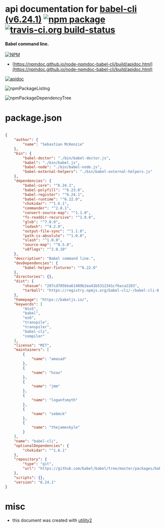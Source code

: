 # api documentation for  [babel-cli (v6.24.1)](https://babeljs.io/)  [![npm package](https://img.shields.io/npm/v/npmdoc-babel-cli.svg?style=flat-square)](https://www.npmjs.org/package/npmdoc-babel-cli) [![travis-ci.org build-status](https://api.travis-ci.org/npmdoc/node-npmdoc-babel-cli.svg)](https://travis-ci.org/npmdoc/node-npmdoc-babel-cli)
#### Babel command line.

[![NPM](https://nodei.co/npm/babel-cli.png?downloads=true&downloadRank=true&stars=true)](https://www.npmjs.com/package/babel-cli)

- [https://npmdoc.github.io/node-npmdoc-babel-cli/build/apidoc.html](https://npmdoc.github.io/node-npmdoc-babel-cli/build/apidoc.html)

[![apidoc](https://npmdoc.github.io/node-npmdoc-babel-cli/build/screenCapture.buildCi.browser.%252Ftmp%252Fbuild%252Fapidoc.html.png)](https://npmdoc.github.io/node-npmdoc-babel-cli/build/apidoc.html)

![npmPackageListing](https://npmdoc.github.io/node-npmdoc-babel-cli/build/screenCapture.npmPackageListing.svg)

![npmPackageDependencyTree](https://npmdoc.github.io/node-npmdoc-babel-cli/build/screenCapture.npmPackageDependencyTree.svg)



# package.json

```json

{
    "author": {
        "name": "Sebastian McKenzie"
    },
    "bin": {
        "babel-doctor": "./bin/babel-doctor.js",
        "babel": "./bin/babel.js",
        "babel-node": "./bin/babel-node.js",
        "babel-external-helpers": "./bin/babel-external-helpers.js"
    },
    "dependencies": {
        "babel-core": "^6.24.1",
        "babel-polyfill": "^6.23.0",
        "babel-register": "^6.24.1",
        "babel-runtime": "^6.22.0",
        "chokidar": "^1.6.1",
        "commander": "^2.8.1",
        "convert-source-map": "^1.1.0",
        "fs-readdir-recursive": "^1.0.0",
        "glob": "^7.0.0",
        "lodash": "^4.2.0",
        "output-file-sync": "^1.1.0",
        "path-is-absolute": "^1.0.0",
        "slash": "^1.0.0",
        "source-map": "^0.5.0",
        "v8flags": "^2.0.10"
    },
    "description": "Babel command line.",
    "devDependencies": {
        "babel-helper-fixtures": "^6.22.0"
    },
    "directories": {},
    "dist": {
        "shasum": "207cd705bba61489b2ea41b5312341cf6aca2283",
        "tarball": "https://registry.npmjs.org/babel-cli/-/babel-cli-6.24.1.tgz"
    },
    "homepage": "https://babeljs.io/",
    "keywords": [
        "6to5",
        "babel",
        "es6",
        "transpile",
        "transpiler",
        "babel-cli",
        "compiler"
    ],
    "license": "MIT",
    "maintainers": [
        {
            "name": "amasad"
        },
        {
            "name": "hzoo"
        },
        {
            "name": "jmm"
        },
        {
            "name": "loganfsmyth"
        },
        {
            "name": "sebmck"
        },
        {
            "name": "thejameskyle"
        }
    ],
    "name": "babel-cli",
    "optionalDependencies": {
        "chokidar": "^1.6.1"
    },
    "repository": {
        "type": "git",
        "url": "https://github.com/babel/babel/tree/master/packages/babel-cli"
    },
    "scripts": {},
    "version": "6.24.1"
}
```



# misc
- this document was created with [utility2](https://github.com/kaizhu256/node-utility2)
